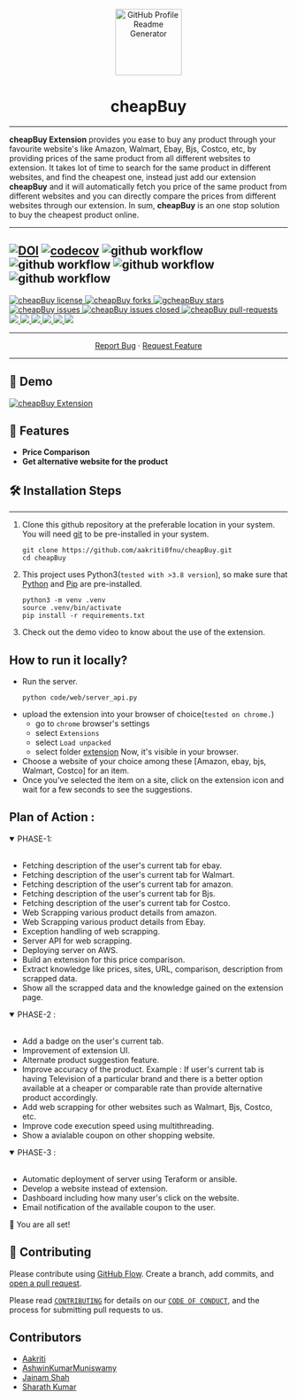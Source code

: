 <p align="center">
  <a href="link-of-our-extension">
    <img alt="GitHub Profile Readme Generator" src="code/extension/images/cheapbuy.png" width="120" />
  </a>
</p>
<h1 align="center">
  cheapBuy
</h1>

---

**cheapBuy Extension** provides you ease to buy any product through your favourite website's like Amazon, Walmart, Ebay, Bjs, Costco, etc, by providing prices of the same product from all different websites to extension. It takes lot of time to search for the same product in different websites, and find the cheapest one, instead just add our extension **cheapBuy** and it will automatically fetch you price of the same product from different websites and you can directly compare the prices from different websites through our extension. In sum, **cheapBuy** is an one stop solution to buy the cheapest product online.

---
[![DOI](https://zenodo.org/badge/414851795.svg)](https://zenodo.org/badge/latestdoi/414851795)
[![codecov](https://codecov.io/gh/aakriti0fnu/cheapBuy/branch/main/graph/badge.svg?token=RPMXKRMO59)](https://codecov.io/gh/aakriti0fnu/cheapBuy)
![github workflow](https://github.com/aakriti0fnu/cheapBuy/actions/workflows/unit_test.yml/badge.svg)
![github workflow](https://github.com/aakriti0fnu/cheapBuy/actions/workflows/style_checker.yml/badge.svg)
![github workflow](https://github.com/aakriti0fnu/cheapBuy/actions/workflows/code_cov.yml/badge.svg)
![github workflow](https://github.com/aakriti0fnu/cheapBuy/actions/workflows/close_as_a_feature.yml/badge.svg)
---
<!--Badges-->
<a href="https://github.com/aakriti0fnu/cheapBuy/blob/master/LICENSE" target="blank">
  <img src="https://img.shields.io/github/license/aakriti0fnu/cheapBuy?style=flat-square" alt="cheapBuy license" />
</a>
<a href="https://github.com/aakriti0fnu/cheapBuy/fork" target="blank">
  <img src="https://img.shields.io/github/forks/aakriti0fnu/cheapBuy?style=flat-square" alt="cheapBuy forks" />
</a>
<a href="https://github.com/aakriti0fnu/cheapBuy/stargazers" target="blank">
  <img src="https://img.shields.io/github/stars/aakriti0fnu/cheapBuy?style=flat-square" alt="gcheapBuy stars" />
</a>
<a href="https://github.com/aakriti0fnu/cheapBuy/issues" target="blank">
  <img src="https://img.shields.io/github/issues/aakriti0fnu/cheapBuy?style=flat-square" alt="cheapBuy issues" />
</a>
<a href="https://github.com/aakriti0fnu/cheapBuy/issues" target="blank">
  <img src="https://img.shields.io/github/issues-closed/aakriti0fnu/cheapBuy" alt="cheapBuy issues closed" />
</a>
<a href="https://github.com/aakriti0fnu/cheapBuy/pulls" target="blank">
  <img src="https://img.shields.io/github/issues-pr/aakriti0fnu/cheapBuy?style=flat-square" alt="cheapBuy pull-requests" />
</a>
<a href="https://github.com/aakriti0fnu/cheapBuy/graphs/contributors" alt="Contributors">
  <img src="https://img.shields.io/github/contributors/aakriti0fnu/cheapBuy" />
</a>
<a href="https://github.com/aakriti0fnu/cheapBuy/milestones" alt="milestones">
  <img src="https://img.shields.io/github/milestones/all/aakriti0fnu/cheapBuy" />
</a>
<a href="https://github.com/aakriti0fnu/cheapBuy/graphs/commit-activity" alt="commit activity">
  <img src="https://img.shields.io/github/commit-activity/w/aakriti0fnu/cheapBuy" />
</a>
<a href="https://github.com/aakriti0fnu/cheapBuy/discussions" alt="discussion">
  <img src="https://img.shields.io/github/discussions/aakriti0fnu/cheapBuy" />
</a>
<a href="https://img.shields.io/github/repo-size/aakriti0fnu/cheapBuy" alt="repo size">
  <img src="https://img.shields.io/github/repo-size/aakriti0fnu/cheapBuy" />
</a>
<a href="https://img.shields.io/tokei/lines/github/aakriti0fnu/cheapBuy" alt="total lines">
  <img src="https://img.shields.io/tokei/lines/github/aakriti0fnu/cheapBuy" />
</a>

----
<p align="center">
    <a href="https://github.com/aakriti0fnu/cheapBuy/issues/new/choose">Report Bug</a>
    ·
    <a href="https://github.com/aakriti0fnu/cheapBuy/issues/new/choose">Request Feature</a>
</p>

----
## 🚀 Demo 

[![cheapBuy Extension](https://img.youtube.com/vi/Rd5pno8FuD4/0.jpg)](https://www.youtube.com/watch?v=Rd5pno8FuD4)
## 🧐 Features
- **Price Comparison**
- **Get alternative website for the product**


## 🛠️ Installation Steps

---
1. Clone this github repository at the preferable location in your system. You will need [git](https://git-scm.com/downloads) to be pre-installed in your system.
    ```
    git clone https://github.com/aakriti0fnu/cheapBuy.git
    cd cheapBuy
    ```
2. This project uses Python3(`tested with >3.8 version`), so make sure that [Python](https://www.python.org/downloads/) and [Pip](https://pip.pypa.io/en/stable/installation/) are pre-installed.
    ```
    python3 -m venv .venv
    source .venv/bin/activate
    pip install -r requirements.txt
    ```
4. Check out the demo video to know about the use of the extension.

## How to run it locally?
- Run the server. 
    ```
    python code/web/server_api.py
    ```
- upload the extension into your browser of choice(`tested on chrome.`)
  - go to `chrome` browser's settings
  - select `Extensions`
  - select `Load unpacked`
  - select folder [extension](./code/extension)
  Now, it's visible in your browser.
- Choose a website of your choice among these [Amazon, ebay, bjs, Walmart, Costco] for an item.
- Once you've selected the item on a site, click on the extension icon and wait for a few seconds to see the suggestions.

    
## Plan of Action :

<details open>
<summary>PHASE-1: </summary>
<br>
<ul>
<li>  Fetching description of the user's current tab for ebay. </li>
<li>  Fetching description of the user's current tab for Walmart. </li>
<li>  Fetching description of the user's current tab for amazon. </li>
<li>  Fetching description of the user's current tab for Bjs. </li>
<li>  Fetching description of the user's current tab for Costco. </li>
<li>  Web Scrapping various product details from amazon. </li>
<li>  Web Scrapping various product details from Ebay. </li>
<li>  Exception handling of web scrapping. </li>
<li>  Server API for web scrapping. </li>
<li>  Deploying server on AWS. </li>
<li>  Build an extension for this price comparison. </li>
<li>  Extract knowledge like prices, sites, URL, comparison, description from scrapped data. </li>
<li>  Show all the scrapped data and the knowledge gained on the extension page. </li>
</ul>
</details>

<details open>
<summary>PHASE-2 :</summary>
<br>
<ul>
<li> Add a badge on the user's current tab. </li>
<li> Improvement of extension UI. </li>
<li> Alternate product suggestion feature. </li>
<li> Improve accuracy of the product. Example : If user's current tab is having Television of a particular brand and there is a better option available at a cheaper or comparable rate than provide alternative product accordingly. </li>
<li> Add web scrapping for other websites such as Walmart, Bjs, Costco, etc. </li>
<li> Improve code execution speed using multithreading. </li>
<li> Show a avialable coupon on other shopping website. </li>
</ul>
</details>

<details open>
<summary>PHASE-3 :</summary>
<br>
<ul>
<li> Automatic deployment of server using Teraform or ansible. </li>
<li> Develop a website instead of extension. </li>
<li> Dashboard including how many user's click on the website. </li>
<li> Email notification of the available coupon to the user. </li>
</ul>
</details>

🌟 You are all set!

## 🍰 Contributing
Please contribute using [GitHub Flow](https://guides.github.com/introduction/flow). Create a branch, add commits, and [open a pull request](https://github.com/het=patel99/cheapBuy/compare).

Please read [`CONTRIBUTING`](CONTRIBUTING.md) for details on our [`CODE OF CONDUCT`](CODE_OF_CONDUCT.md), and the process for submitting pull requests to us.

## Contributors

- [Aakriti](https://github.com/aakriti0fnu)
- [AshwinKumarMuniswamy](https://github.com/AshwinKumarMuniswamy)
- [Jainam Shah](https://github.com/j-08-shah)
- [Sharath Kumar](https://github.com/sharathKV)
